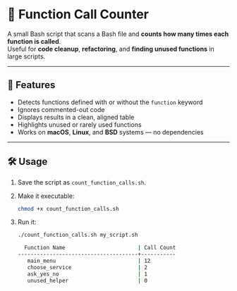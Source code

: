 # 📜 Function Call Counter

A small Bash script that scans a Bash file and **counts how many times each function is called**.  
Useful for **code cleanup**, **refactoring**, and **finding unused functions** in large scripts.

---

## 🚀 Features

- Detects functions defined with or without the `function` keyword
- Ignores commented-out code
- Displays results in a clean, aligned table
- Highlights unused or rarely used functions
- Works on **macOS**, **Linux**, and **BSD** systems — no dependencies

---

## 🛠 Usage

1. Save the script as `count_function_calls.sh`.
2. Make it executable:

   ```bash
   chmod +x count_function_calls.sh
   ```
3. Run it:

   ```bash
   ./count_function_calls.sh my_script.sh

     Function Name                       | Call Count
   --------------------------------------+-----------
      main_menu                          | 12
      choose_service                     | 2
      ask_yes_no                         | 1
      unused_helper                      | 0
   ```
